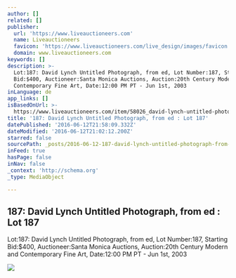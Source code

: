 ```yaml
---
author: []
related: []
publisher:
  url: 'https://www.liveauctioneers.com'
  name: Liveauctioneers
  favicon: 'https://www.liveauctioneers.com/live_design/images/favicon.png'
  domain: www.liveauctioneers.com
keywords: []
description: >-
  Lot:187: David Lynch Untitled Photograph, from ed, Lot Number:187, Starting
  Bid:$400, Auctioneer:Santa Monica Auctions, Auction:20th Century Modern and
  Contemporary Fine Art, Date:12:00 PM PT - Jun 1st, 2003
inLanguage: de
app_links: []
isBasedOnUrl: >-
  https://www.liveauctioneers.com/item/58026_david-lynch-untitled-photograph-from-ed
title: '187: David Lynch Untitled Photograph, from ed : Lot 187'
datePublished: '2016-06-12T21:58:09.332Z'
dateModified: '2016-06-12T21:02:12.200Z'
starred: false
sourcePath: _posts/2016-06-12-187-david-lynch-untitled-photograph-from-ed-lot-187.md
inFeed: true
hasPage: false
inNav: false
_context: 'http://schema.org'
_type: MediaObject

---
```

<article style=""><h1>187: David Lynch Untitled Photograph, from ed : Lot 187</h1><p>Lot:187: David Lynch Untitled Photograph, from ed, Lot Number:187, Starting Bid:$400, Auctioneer:Santa Monica Auctions, Auction:20th Century Modern and Contemporary Fine Art, Date:12:00 PM PT - Jun 1st, 2003</p><img src="https://p2.liveauctioneers.com/131/103/58026_1_m.jpg" /></article>